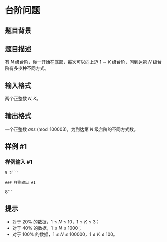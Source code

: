 # 台阶问题

## 题目背景



## 题目描述

有 $N$ 级台阶，你一开始在底部，每次可以向上迈 $1\sim K$ 级台阶，问到达第 $N$ 级台阶有多少种不同方式。

## 输入格式

两个正整数 $N,K$。

## 输出格式

一个正整数 $ans\pmod{100003}$，为到达第 $N$ 级台阶的不同方式数。

## 样例 #1

### 样例输入 #1
```
5 2```

### 样例输出 #1

```
8```

## 提示

- 对于 $20\%$ 的数据，$1\leq N\leq10$，$1\leq K\leq3$；
- 对于 $40\%$ 的数据，$1\leq N\leq1000$；
- 对于 $100\%$ 的数据，$1\leq N\leq100000$，$1\leq K\leq100$。
